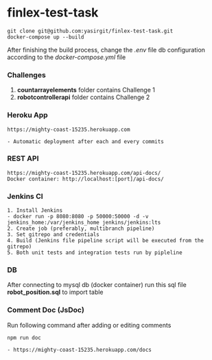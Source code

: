 # finlex-test-task
```
git clone git@github.com:yasirgit/finlex-test-task.git
docker-compose up --build
```
After finishing the build process, change the *.env* file db configuration according to the *docker-compose.yml* file

### Challenges
1. __countarrayelements__ folder contains Challenge 1
2. __robotcontrollerapi__ folder contains Challenge 2

### Heroku App
```
https://mighty-coast-15235.herokuapp.com 

- Automatic deployment after each and every commits
````

### REST API
```
https://mighty-coast-15235.herokuapp.com/api-docs/
Docker container: http://localhost:[port]/api-docs/
```

### Jenkins CI
```
1. Install Jenkins
- docker run -p 8080:8080 -p 50000:50000 -d -v jenkins_home:/var/jenkins_home jenkins/jenkins:lts
2. Create job (preferably, multibranch pipeline)
3. Set gitrepo and credentials
4. Build (Jenkins file pipeline script will be executed from the gitrepo)
5. Both unit tests and integration tests run by pipleline
```

### DB
After connecting to mysql db (docker container) run this sql file __robot_position.sql__ to import table

### Comment Doc (JsDoc)
Run following command after adding or editing comments
```
npm run doc

- https://mighty-coast-15235.herokuapp.com/docs
```



